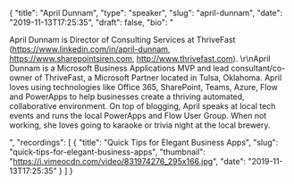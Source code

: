 {
  "title": "April Dunnam",
  "type": "speaker",
  "slug": "april-dunnam",
  "date": "2019-11-13T17:25:35",
  "draft": false,
  "bio": "<p>April Dunnam is Director of Consulting Services at ThriveFast (https://www.linkedin.com/in/april-dunnam, https://www.sharepointsiren.com, http://www.thrivefast.com). \r\nApril Dunnam is a Microsoft Business Applications MVP and lead consultant/co-owner of ThriveFast, a Microsoft Partner located in Tulsa, Oklahoma. April loves using technologies like Office 365, SharePoint, Teams, Azure, Flow and PowerApps to help businesses create a thriving automated, collaborative environment. On top of blogging, April speaks at local tech events and runs the local PowerApps and Flow User Group. When not working, she loves going to karaoke or trivia night at the local brewery.</p>",
  "recordings": [
    {
      "title": "Quick Tips for Elegant Business Apps",
      "slug": "quick-tips-for-elegant-business-apps",
      "thumbnail": "https://i.vimeocdn.com/video/831974276_295x166.jpg",
      "date": "2019-11-13T17:25:35"
    }
  ]
}